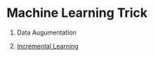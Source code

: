 Machine Learning Trick
======================
1. Data Augumentation

2. [Incremental Learning](http://scikit-learn.org/stable/modules/scaling_strategies.html)

